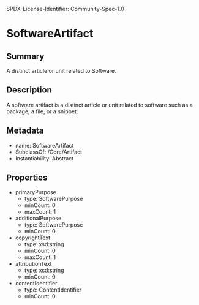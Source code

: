 SPDX-License-Identifier: Community-Spec-1.0

# SoftwareArtifact

## Summary

A distinct article or unit related to Software.

## Description

A software artifact is a distinct article or unit related to software
such as a package, a file, or a snippet.

## Metadata

- name: SoftwareArtifact
- SubclassOf: /Core/Artifact
- Instantiability: Abstract

## Properties

- primaryPurpose
  - type: SoftwarePurpose
  - minCount: 0
  - maxCount: 1
- additionalPurpose
  - type: SoftwarePurpose
  - minCount: 0
- copyrightText
  - type: xsd:string
  - minCount: 0
  - maxCount: 1
- attributionText
  - type: xsd:string
  - minCount: 0
- contentIdentifier
  - type: ContentIdentifier
  - minCount: 0
